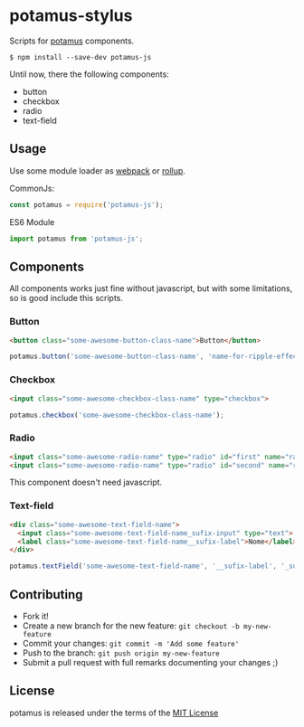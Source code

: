 # potamus-stylus
Scripts for [potamus](https://github.com/thiamsantos/potamus) components.

```$ npm install --save-dev potamus-js```

Until now, there the following components:
- button
- checkbox
- radio
- text-field


## Usage

Use some module loader as [webpack](https://webpack.github.io/) or [rollup](http://rollupjs.org/).

CommonJs:
```javascript
const potamus = require('potamus-js');
```
ES6 Module
```javascript
import potamus from 'potamus-js';
```
## Components
All components works just fine without javascript, but with some limitations, so is good include this scripts.
### Button
``` html
<button class="some-awesome-button-class-name">Button</button>
```
```javascript
potamus.button('some-awesome-button-class-name', 'name-for-ripple-effect-class');
```
### Checkbox
```html
<input class="some-awesome-checkbox-class-name" type="checkbox">
```
```javascript
potamus.checkbox('some-awesome-checkbox-class-name');
```
### Radio
```html
<input class="some-awesome-radio-name" type="radio" id="first" name="radio">
<input class="some-awesome-radio-name" type="radio" id="second" name="radio">
```
This component doesn't need javascript.
### Text-field
```html
<div class="some-awesome-text-field-name">
  <input class="some-awesome-text-field-name_sufix-input" type="text">
  <label class="some-awesome-text-field-name__sufix-label">Nome</label>
</div>
```
```javascript
potamus.textField('some-awesome-text-field-name', '__sufix-label', '_sufix-input');
```
## Contributing
- Fork it!
- Create a new branch for the new feature: `git checkout -b my-new-feature`
- Commit your changes: `git commit -m 'Add some feature'`
- Push to the branch: `git push origin my-new-feature`
- Submit a pull request with full remarks documenting your changes ;)

## License

potamus is released under the terms of the [MIT License](https://opensource.org/licenses/MIT)

